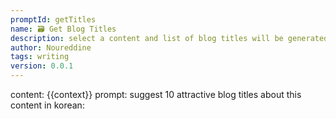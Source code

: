```yaml
---
promptId: getTitles
name: 🗃️ Get Blog Titles
description: select a content and list of blog titles will be generated
author: Noureddine
tags: writing
version: 0.0.1
---
```

content: 
{{context}}
prompt:
suggest 10 attractive blog titles about this content in korean: